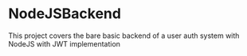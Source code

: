 # NodeJSBackend

This project covers the bare basic backend of a user auth system with NodeJS with JWT implementation
